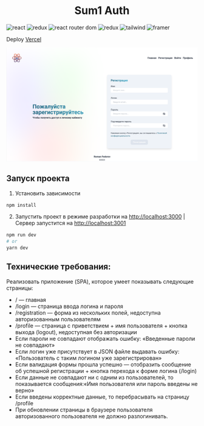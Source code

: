 <h1 align='center'> Sum1 Auth</h1>

![react](https://img.shields.io/badge/React-black?style=for-the-badge&logo=React&logoColor=#61DAFB)
![redux](https://img.shields.io/badge/redux-black?style=for-the-badge&logo=redux&logoColor=#06b6d4)
![react router dom](https://img.shields.io/badge/router_dom_v6-black?style=for-the-badge&logo=react-router&logoColor=#06b6d4)
![redux](https://img.shields.io/badge/router_dom_v6-black?style=for-the-badge&logo=react-router&logoColor=#06b6d4)
![tailwind](https://img.shields.io/badge/tailwind-black?style=for-the-badge&logo=tailwindcss&logoColor=#06b6d4)
![framer](https://img.shields.io/badge/framer_motion-black?style=for-the-badge&logo=framer&logoColor=#06b6d4)

Deploy [Vercel]()


<img src='./readme_screen.png' width='700px'/>

## Запуск проекта 
1) Установить зависимости

```bash
npm install
```
2) Запустить проект в режиме разработки на [http://localhost:3000](http://localhost:3000) | Сервер запустится на [http://localhost:3001](http://localhost:3001)
```bash
npm run dev
# or
yarn dev
```

## Технические требования:
Реализовать приложение (SPA), которое умеет показывать следующие страницы:
- / — главная
- /login — страница ввода логина и пароля
- /registration — форма из нескольких полей, недоступна авторизованным пользователям
- /profile — страница с приветствием + имя пользователя + кнопка выхода (logout), недоступная без авторизации
- Если пароли не совпадают отображать ошибку: «Введенные пароли не совпадают»
- Если логин уже присутствует в JSON файле выдавать ошибку: «Пользователь с таким логином уже зарегистрирован»
- Если валидация формы прошла успешно — отобразить сообщение об успешной регистрации + кнопка перехода к форме логина (/login)
- Если данные не совпадают ни с одним из пользователей, то показывается сообщения:«Имя пользователя или пароль введены не верно»
- Если введены корректные данные, то перебрасывать на страницу /profile
- При обновлении страницы в браузере пользователя авторизованного пользователя не должно разлогинивать.





